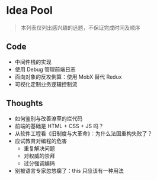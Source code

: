 # Idea Pool
> 本列表仅列出感兴趣的选题，不保证完成时间及顺序

## Code
- 中间件栈的实现
- 使用 Debug 管理前端日志
- 面向对象的反攻倒算：使用 MobX 替代 Redux
- 可视化定制业务逻辑控制流

## Thoughts
- 如何鉴别与改善潦草的烂代码
- 前端的基础是 HTML + CSS + JS 吗？
- 从软件工程看《旧制度与大革命》：为什么法国重构失败了？
- 应试教育对编程的危害
	- 重复解决问题
	- 对权威的崇拜
	- 过分强调编码
- 别被语言专家忽悠瘸了：this 只应该有一种用法
